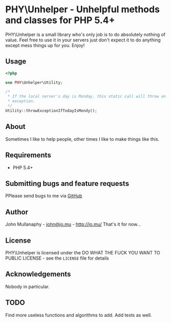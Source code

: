 PHY\Unhelper - Unhelpful methods and classes for PHP 5.4+
================================================================================


PHY\Unhelper is a small library who's only job is to do absolutely nothing of
value. Feel free to use it in your servers just don't expect it to do anything
except mess things up for you. Enjoy!

Usage
-----

```php
<?php

use PHY\Unhelper\Utility;

/*
 * If the local server's day is Monday, this static call will throw an
 * exception.
 */
Utility::throwExceptionIfTodayIsMondy();
```


About
-----

Sometimes I like to help people, other times I like to make things like this.

Requirements
------------

- PHP 5.4+

Submitting bugs and feature requests
------------------------------------

PPlease send bugs to me via
[GitHub](https://github.com/mullanaphy/unhelper/issues)

Author
------

John Mullanaphy - <john@jo.mu> - <http://jo.mu/>
That's it for now...

License
-------

PHY\Unhelper is licensed under the DO WHAT THE FUCK YOU WANT TO PUBLIC LICENSE -
see the `LICENSE` file for details

Acknowledgements
----------------

Nobody in particular.

TODO
----

Find more useless functions and algorithms to add. Add tests as well.